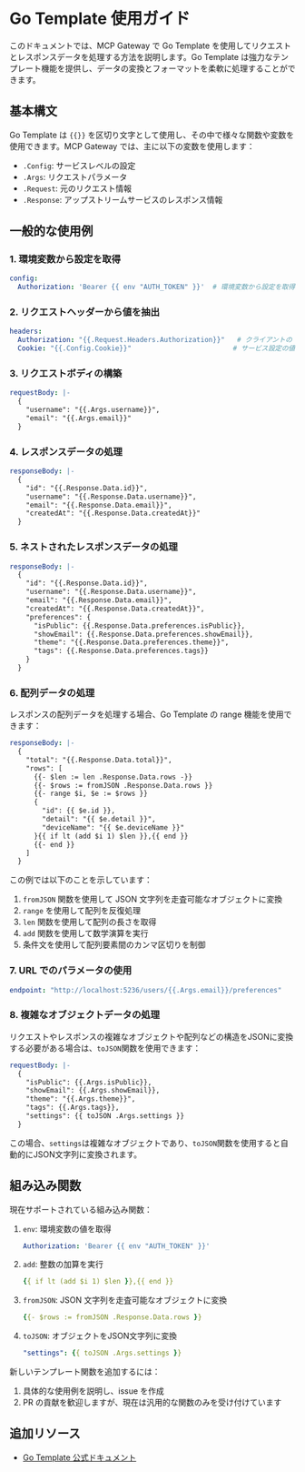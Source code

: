 # Go Template 使用ガイド

このドキュメントでは、MCP Gateway で Go Template を使用してリクエストとレスポンスデータを処理する方法を説明します。Go Template は強力なテンプレート機能を提供し、データの変換とフォーマットを柔軟に処理することができます。

## 基本構文

Go Template は `{{}}` を区切り文字として使用し、その中で様々な関数や変数を使用できます。MCP Gateway では、主に以下の変数を使用します：

- `.Config`: サービスレベルの設定
- `.Args`: リクエストパラメータ
- `.Request`: 元のリクエスト情報
- `.Response`: アップストリームサービスのレスポンス情報

## 一般的な使用例

### 1. 環境変数から設定を取得

```yaml
config:
  Authorization: 'Bearer {{ env "AUTH_TOKEN" }}'  # 環境変数から設定を取得
```

### 2. リクエストヘッダーから値を抽出

```yaml
headers:
  Authorization: "{{.Request.Headers.Authorization}}"   # クライアントの Authorization ヘッダーを転送
  Cookie: "{{.Config.Cookie}}"                         # サービス設定の値を使用
```

### 3. リクエストボディの構築

```yaml
requestBody: |-
  {
    "username": "{{.Args.username}}",
    "email": "{{.Args.email}}"
  }
```

### 4. レスポンスデータの処理

```yaml
responseBody: |-
  {
    "id": "{{.Response.Data.id}}",
    "username": "{{.Response.Data.username}}",
    "email": "{{.Response.Data.email}}",
    "createdAt": "{{.Response.Data.createdAt}}"
  }
```

### 5. ネストされたレスポンスデータの処理

```yaml
responseBody: |-
  {
    "id": "{{.Response.Data.id}}",
    "username": "{{.Response.Data.username}}",
    "email": "{{.Response.Data.email}}",
    "createdAt": "{{.Response.Data.createdAt}}",
    "preferences": {
      "isPublic": {{.Response.Data.preferences.isPublic}},
      "showEmail": {{.Response.Data.preferences.showEmail}},
      "theme": "{{.Response.Data.preferences.theme}}",
      "tags": {{.Response.Data.preferences.tags}}
    }
  }
```

### 6. 配列データの処理

レスポンスの配列データを処理する場合、Go Template の range 機能を使用できます：

```yaml
responseBody: |-
  {
    "total": "{{.Response.Data.total}}",
    "rows": [
      {{- $len := len .Response.Data.rows -}}
      {{- $rows := fromJSON .Response.Data.rows }}
      {{- range $i, $e := $rows }}
      {
        "id": {{ $e.id }},
        "detail": "{{ $e.detail }}",
        "deviceName": "{{ $e.deviceName }}"
      }{{ if lt (add $i 1) $len }},{{ end }}
      {{- end }}
    ]
  }
```

この例では以下のことを示しています：
1. `fromJSON` 関数を使用して JSON 文字列を走査可能なオブジェクトに変換
2. `range` を使用して配列を反復処理
3. `len` 関数を使用して配列の長さを取得
4. `add` 関数を使用して数学演算を実行
5. 条件文を使用して配列要素間のカンマ区切りを制御

### 7. URL でのパラメータの使用

```yaml
endpoint: "http://localhost:5236/users/{{.Args.email}}/preferences"
```

### 8. 複雑なオブジェクトデータの処理

リクエストやレスポンスの複雑なオブジェクトや配列などの構造をJSONに変換する必要がある場合は、`toJSON`関数を使用できます：

```yaml
requestBody: |-
  {
    "isPublic": {{.Args.isPublic}},
    "showEmail": {{.Args.showEmail}},
    "theme": "{{.Args.theme}}",
    "tags": {{.Args.tags}},
    "settings": {{ toJSON .Args.settings }}
  }
```

この場合、`settings`は複雑なオブジェクトであり、`toJSON`関数を使用すると自動的にJSON文字列に変換されます。

## 組み込み関数

現在サポートされている組み込み関数：

1. `env`: 環境変数の値を取得
   ```yaml
   Authorization: 'Bearer {{ env "AUTH_TOKEN" }}'
   ```

2. `add`: 整数の加算を実行
   ```yaml
   {{ if lt (add $i 1) $len }},{{ end }}
   ```

3. `fromJSON`: JSON 文字列を走査可能なオブジェクトに変換
   ```yaml
   {{- $rows := fromJSON .Response.Data.rows }}
   ```

4. `toJSON`: オブジェクトをJSON文字列に変換
   ```yaml
   "settings": {{ toJSON .Args.settings }}
   ```

新しいテンプレート関数を追加するには：
1. 具体的な使用例を説明し、issue を作成
2. PR の貢献を歓迎しますが、現在は汎用的な関数のみを受け付けています

## 追加リソース

- [Go Template 公式ドキュメント](https://pkg.go.dev/text/template) 